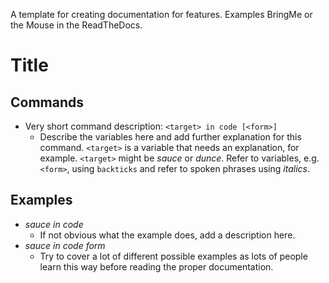
A template for creating documentation for features. Examples BringMe or the Mouse in the ReadTheDocs.

# Title

<!-- Insert a short description here. -->

## Commands

- Very short command description: `<target> in code [<form>]`
  - Describe the variables here and add further explanation for this command. `<target>` is a variable that needs an explanation, for example. `<target>` might be _sauce_ or _dunce_. Refer to variables, e.g. `<form>`, using `backticks` and refer to spoken phrases using _italics_.

## Examples

- _sauce in code_
  - If not obvious what the example does, add a description here.
- _sauce in code form_
  - Try to cover a lot of different possible examples as lots of people learn this way before reading the proper documentation.

